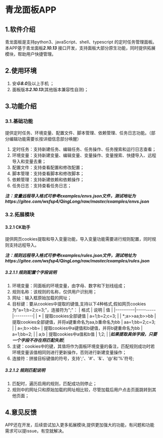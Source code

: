 # 青龙面板APP

## 1.软件介绍

青龙面板是支持python3、javaScript、shell、typescript 的定时任务管理面板。本APP基于青龙面板***2.10.13***
接口开发，支持面板大部分原生功能，同时提供拓展模块，帮助用户快捷管理。

## 2.使用环境

1. 安卓***8.0***及以上手机 ；
2. 面板版本***2.10.13***(其他版本兼容性自测)；

## 3.功能介绍

### 3.1.基础功能

提供定时任务、环境变量、配置文件、脚本管理、依赖管理、任务日志功能。（部分编辑功能需要长按详细信息部分唤醒）

1. 定时任务：支持新建任务、编辑任务、任务操作、任务搜索和运行日志查看；
2. 环境变量：支持新建变量、编辑变量、变量操作、变量搜索、快捷导入、远程导入和变量去重；
3. 配置文件：支持查看配置和修改配置；
4. 脚本管理：支持查看脚本和修改脚本；
5. 依赖管理：支持新建依赖和依赖操作；
6. 任务日志：支持查看任务日志；

***注：变量远程导入格式可参考examples/envs.json文件，测试地址为https://gitee.com/wsfsp4/QingLong/raw/master/examples/envs.json***

### 3.2.拓展模块

#### 3.2.1 CK助手

提供网页cookies提取和导入变量功能，导入变量功能需要进行规则配置，同时规则支持远程导入。

***注：规则远程导入格式可参考examples/rules.json文件，测试地址为https://gitee.com/wsfsp4/QingLong/raw/master/examples/rules.json***

##### 3.2.1.1 规则配置个字段说明

1. 环境变量：同面板的环境变量，由字母、数字和下划线组成；
2. 规则名称：该规则的名称，仅供用户识别用；
3. 网址：输入框原始加载的网址；
4. 目标键：要从cookies中提取的键值,支持以下4种格式,假如网页cookies为"a=1;b=2;c=3;"，连接符为";"：
   | 格式 | 说明 | 值 |
   |----------|----------|----------|
   | *   | 提取cookies全部键值   | a=1;b=2;c=3;   |
   | *;a>>aa;b>>bb   | 提取cookies全部键值，并将a键重命名为aa,b重命名为bb   | aa=1;bb=2;c=3;  |
   | a=;b>>bb=  | 提取cookies中a键值和b键值，并将b键重命名为bb   | a=1;bb=2;   |
   | a;b | 提取cookies中a值和b值   | 1;2;   |
   |***如果提取具体字段，只要一个字段不存在将匹配失败***|
5. 主键：cookies中的键，其值将作为面板环境变量的备注，匹配规则成功时若环境变量该值相同则进行更新操作，否则进行新建变量操作；
6. 连接符：拼接目标键值的符号，支持';'、'#'、'&'、'@'和'%'符号;

##### 3.2.1.2 规则匹配说明

1. 匹配时，遍历启用的规则，匹配成功则停止；
2. 规则中的网址只和原始加载的网址相比较，尽管加载后用户点击页面跳转到其他页面；

## 4.意见反馈

APP还在开发，后续尝试加入更多拓展模块,提供更加强大的功能，有问题和功能需求可以提issue，有空就解决。

